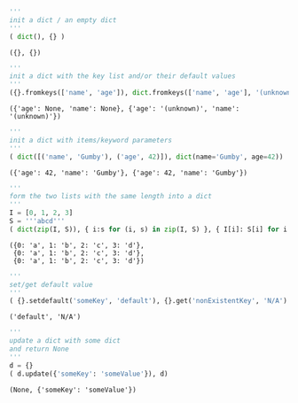 

```python
'''
init a dict / an empty dict
'''
( dict(), {} )
```




    ({}, {})




```python
'''
init a dict with the key list and/or their default values
'''
({}.fromkeys(['name', 'age']), dict.fromkeys(['name', 'age'], '(unknown)'))
```




    ({'age': None, 'name': None}, {'age': '(unknown)', 'name': '(unknown)'})




```python
'''
init a dict with items/keyword parameters
'''
( dict([('name', 'Gumby'), ('age', 42)]), dict(name='Gumby', age=42))
```




    ({'age': 42, 'name': 'Gumby'}, {'age': 42, 'name': 'Gumby'})




```python
'''
form the two lists with the same length into a dict
'''
I = [0, 1, 2, 3]
S = '''abcd'''
( dict(zip(I, S)), { i:s for (i, s) in zip(I, S) }, { I[i]: S[i] for i in range(len(I)) } )
```




    ({0: 'a', 1: 'b', 2: 'c', 3: 'd'},
     {0: 'a', 1: 'b', 2: 'c', 3: 'd'},
     {0: 'a', 1: 'b', 2: 'c', 3: 'd'})




```python
'''
set/get default value
'''
( {}.setdefault('someKey', 'default'), {}.get('nonExistentKey', 'N/A') )
```




    ('default', 'N/A')




```python
'''
update a dict with some dict
and return None
'''
d = {}
( d.update({'someKey': 'someValue'}), d)
```




    (None, {'someKey': 'someValue'})


